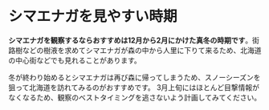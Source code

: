 # シマエナガを見やすい時期

**シマエナガを観察するならおすすめは12月から2月にかけた真冬の時期です**。街路樹などの樹液を求めてシマエナガが森の中から人里に下りて来るため、北海道の中心街などでも見れることがあります。

冬が終わり始めるとシマエナガは再び森に帰ってしまうため、スノーシーズンを狙って北海道を訪れてみるのがおすすめです。
3月上旬にはほとんど目撃情報がなくなるため、観察のベストタイミングを逃さないよう計画してみてください。
